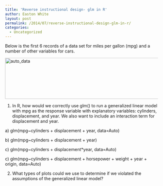 ```yaml
---
title: 'Reverse instructional design- glm in R'
author: Easton White
layout: post
permalink: /2014/07/reverse-instructional-design-glm-in-r/
categories:
  - Uncategorized
---
```

Below is the first 6 records of a data set for miles per gallon (mpg) and a number of other variables for cars.

[<img class="alignnone size-full wp-image-8284" alt="auto_data" src="http://teaching.software-carpentry.org/wp-content/uploads/2014/07/Screen-Shot-2014-07-27-at-6.47.24-PM.png" width="685" height="135" />][1]

1) In R, how would we correctly use glm() to run a generalized linear model with mpg as the response variable with explanatory variables: cylinders, displacement, and year. We also want to include an interaction term for displacement and year.

a) glm(mpg~cylinders + displacement + year, data=Auto)

b) glm(mpg~cylinders + displacement + year)

c) glm(mpg~cylinders + displacement*year, data=Auto)

c) glm(mpg~cylinders + displacement + horsepower + weight + year + origin, data=Auto)

2) What types of plots could we use to determine if we violated the assumptions of the generalized linear model?

 [1]: http://teaching.software-carpentry.org/wp-content/uploads/2014/07/Screen-Shot-2014-07-27-at-6.47.24-PM.png